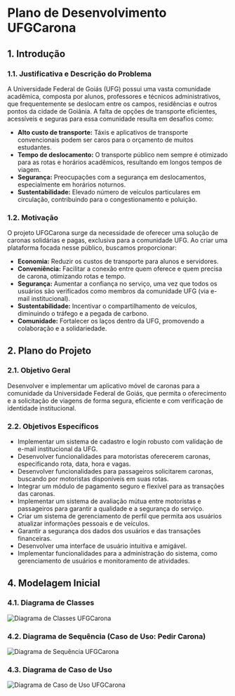 # Plano de Desenvolvimento UFGCarona

## 1. Introdução

### 1.1. Justificativa e Descrição do Problema

A Universidade Federal de Goiás (UFG) possui uma vasta comunidade acadêmica, composta por alunos, professores e técnicos administrativos, que frequentemente se deslocam entre os campos, residências e outros pontos da cidade de Goiânia. A falta de opções de transporte eficientes, acessíveis e seguras para essa comunidade resulta em desafios como:

* **Alto custo de transporte:** Táxis e aplicativos de transporte convencionais podem ser caros para o orçamento de muitos estudantes.
* **Tempo de deslocamento:** O transporte público nem sempre é otimizado para as rotas e horários acadêmicos, resultando em longos tempos de viagem.
* **Segurança:** Preocupações com a segurança em deslocamentos, especialmente em horários noturnos.
* **Sustentabilidade:** Elevado número de veículos particulares em circulação, contribuindo para o congestionamento e poluição.

### 1.2. Motivação

O projeto UFGCarona surge da necessidade de oferecer uma solução de caronas solidárias e pagas, exclusiva para a comunidade UFG. Ao criar uma plataforma focada nesse público, buscamos proporcionar:

* **Economia:** Reduzir os custos de transporte para alunos e servidores.
* **Conveniência:** Facilitar a conexão entre quem oferece e quem precisa de carona, otimizando rotas e tempo.
* **Segurança:** Aumentar a confiança no serviço, uma vez que todos os usuários são verificados como membros da comunidade UFG (via e-mail institucional).
* **Sustentabilidade:** Incentivar o compartilhamento de veículos, diminuindo o tráfego e a pegada de carbono.
* **Comunidade:** Fortalecer os laços dentro da UFG, promovendo a colaboração e a solidariedade.

## 2. Plano do Projeto

### 2.1. Objetivo Geral

Desenvolver e implementar um aplicativo móvel de caronas para a comunidade da Universidade Federal de Goiás, que permita o oferecimento e a solicitação de viagens de forma segura, eficiente e com verificação de identidade institucional.

### 2.2. Objetivos Específicos

* Implementar um sistema de cadastro e login robusto com validação de e-mail institucional da UFG.
* Desenvolver funcionalidades para motoristas oferecerem caronas, especificando rota, data, hora e vagas.
* Desenvolver funcionalidades para passageiros solicitarem caronas, buscando por motoristas disponíveis em suas rotas.
* Integrar um módulo de pagamento seguro e flexível para as transações das caronas.
* Implementar um sistema de avaliação mútua entre motoristas e passageiros para garantir a qualidade e a segurança do serviço.
* Criar um sistema de gerenciamento de perfil que permita aos usuários atualizar informações pessoais e de veículos.
* Garantir a segurança dos dados dos usuários e das transações financeiras.
* Desenvolver uma interface de usuário intuitiva e amigável.
* Implementar funcionalidades para a administração do sistema, como gerenciamento de usuários e monitoramento de atividades.

## 4. Modelagem Inicial

### 4.1. Diagrama de Classes

![Diagrama de Classes UFGCarona](https://github.com/user-attachments/assets/1d148152-57b0-4260-8826-fe1fd45b1fa3)

### 4.2. Diagrama de Sequência (Caso de Uso: Pedir Carona)

![Diagrama de Sequência UFGCarona](https://github.com/user-attachments/assets/ccd11c1f-e15d-4cd0-b841-70ab3f7e57a9)

### 4.3. Diagrama de Caso de Uso

![Diagrama de Caso de Uso UFGCarona](https://github.com/user-attachments/assets/dab32d90-9073-444e-a1df-2d9c86680d7f)
